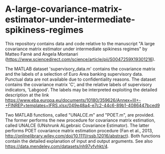 # A-large-covariance-matrix-estimator-under-intermediate-spikiness-regimes
This repository contains data and code relative to the manuscript "A large covariance matrix estimator under intermediate spikiness regimes" by Matteo Farnè and Angela Montanari (https://www.sciencedirect.com/science/article/pii/S0047259X19301216). 

The MATLAB dataset 'supervisory_data.m' contains the covariance matrix and the labels of a selection of Euro Area banking supervisory data. Punctual data are not available due to confidentiality reasons. The dataset contains the covariance matrix 'C', and the relative labels of supervisory indicators, 'Labgood'. The labels may be interpreted exploiting the detailed description at the link https://www.eba.europa.eu/documents/10180/359626/Annex+III+-+FINREP+templates+IFRS.xlsx/049e48a4-e7c2-44c6-89b1-4086447bced9

Two MATLAB functions, called "UNALCE.m" and "POET.m", are provided. The former performs the new procedure for covariance matrix estimation, called UNALCE (UNshrunk ALgebraic Covariance Estimator). The latter performs POET covariance matrix estimation procedure (Fan et al., 2013, http://onlinelibrary.wiley.com/doi/10.1111/rssb.12016/abstract). 
Both functions contain the detailed explanation of input and output arguments. See also https://data.mendeley.com/datasets/nh97vfvhkt/4.

